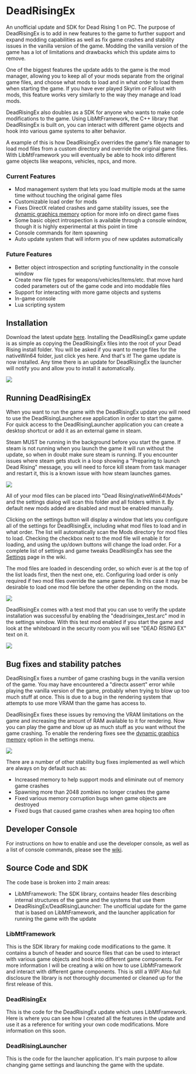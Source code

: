 # DeadRisingEx
An unofficial update and SDK for Dead Rising 1 on PC. The purpose of DeadRisingEx is to add in new features to the game to further support and expand modding capabilities as well as fix game crashes and stability issues in the vanilla version of the game. Modding the vanilla version of the game has a lot of limitations and drawbacks which this update aims to remove. 

One of the biggest features the update adds to the game is the mod manager, allowing you to keep all of your mods separate from the original game files, and choose what mods to load and in what order to load them when starting the game. If you have ever played Skyrim or Fallout with mods, this feature works very similarly to the way they manage and load mods.

DeadRisingEx also doubles as a SDK for anyone who wants to make code modifications to the game. Using LibMtFramework, the C++ library that DeadRisingEx is built on, you can interact with different game objects and hook into various game systems to alter behavior. 

A example of this is how DeadRisingEx overrides the game's file manager to load mod files from a custom directory and override the original game files. With LibMtFramework you will eventually be able to hook into different game objects like weapons, vehicles, npcs, and more.

### Current Features
- Mod management system that lets you load multiple mods at the same time without touching the original game files
- Customizable load order for mods
- Fixes DirectX related crashes and game stability issues, see the [dynamic graphics memory](https://github.com/grimdoomer/DeadRisingEx/wiki/Settings#dynamic-graphics-memory) option for more info on direct game fixes
- Some basic object introspection is available through a console window, though it is highly experimental at this point in time
- Console commands for item spawning
- Auto update system that will inform you of new updates automatically

### Future Features
- Better object introspection and scripting functionality in the console window
- Create new file types for weapons/vehicles/items/etc. that move hard coded parameters out of the game code and into moddable files
- Support for interacting with more game objects and systems
- In-game console
- Lua scripting system

## Installation
Download the latest update [here](https://github.com/grimdoomer/DeadRisingEx/releases/tag/v1.0). Installing the DeadRisingEx game update is as simple as copying the DeadRisingEx files into the root of your Dead Rising install folder. You will be asked if you want to merge files for the nativeWin64 folder, just click yes here. And that's it! The game update is now installed. Any time there is an update for DeadRisingEx the launcher will notify you and allow you to install it automatically.

![](/Images/install_files.gif)

## Running DeadRisingEx
When you want to run the game with the DeadRisingEx update you will need to use the DeadRisingLauncher.exe application in order to start the game. For quick access to the DeadRisingLauncher application you can create a desktop shortcut or add it as an external game in steam.

Steam MUST be running in the background before you start the game. If steam is not running when you launch the game it will run without the update, so when in doubt make sure steam is running. If you encounter issues where steam gets stuck in a loop showing a "Preparing to launch Dead Rising" message, you will need to force kill steam from task manager and restart it, this is a known issue with how steam launches games.

![](/Images/launcher.gif)

All of your mod files can be placed into "Dead Rising\nativeWin64\Mods" and the settings dialog will scan this folder and all folders within it. By default new mods added are disabled and must be enabled manually.

Clicking on the settings button will display a window that lets you configure all of the settings for DeadRisingEx, including what mod files to load and in what order. The list will automatically scan the Mods directory for mod files to load. Checking the checkbox next to the mod file will enable it for loading, and using the up/down buttons will change the load order. For a complete list of settings and game tweaks DeadRisingEx has see the [Settings](https://github.com/grimdoomer/DeadRisingEx/wiki/Settings) page in the wiki.

The mod files are loaded in descending order, so which ever is at the top of the list loads first, then the next one, etc. Configuring load order is only required if two mod files override the same game file. In this case it may be desirable to load one mod file before the other depending on the mods.

![](/Images/mod_load_order.png)

DeadRisingEx comes with a test mod that you can use to verify the update installation was successful by enabling the "deadrisingex_test.arc" mod in the settings window. With this test mod enabled if you start the game and look at the whiteboard in the security room you will see "DEAD RISING EX" text on it.

![](/Images/install_test.png)

## Bug fixes and stability patches
DeadRisingEx fixes a number of game crashing bugs in the vanilla version of the game. You may have encountered a "directx assert" error while playing the vanilla version of the game, probably when trying to blow up too much stuff at once. This is due to a bug in the rendering system that attempts to use more VRAM than the game has access to. 

DeadRisingEx fixes these issues by removing the VRAM limitations on the game and increasing the amount of RAM available to it for rendering. Now you can play the game and blow up as much stuff as you want without the game crashing. To enable the rendering fixes see the [dynamic graphics memory](https://github.com/grimdoomer/DeadRisingEx/wiki/Settings#dynamic-graphics-memory) option in the settings menu.

![](/Images/directx_assert.png)

There are a number of other stability bug fixes implemented as well which are always on by default such as:
- Increased memory to help support mods and eliminate out of memory game crashes
- Spawning more than 2048 zombies no longer crashes the game
- Fixed various memory corruption bugs when game objects are destroyed
- Fixed bugs that caused game crashes when area hoping too often

## Developer Console
For instructions on how to enable and use the developer console, as well as a list of console commands, please see the [wiki](https://github.com/grimdoomer/DeadRisingEx/wiki).

## Source Code and SDK
The code base is broken into 2 main areas:
- LibMtFramework: The SDK library, contains header files describing internal structures of the game and the systems that use them
- DeadRisingEx/DeadRisingLauncher: The unofficial update for the game that is based on LibMtFramework, and the launcher application for running the game with the update

### LibMtFramework
This is the SDK library for making code modifications to the game. It contains a bunch of header and source files that can be used to interact with various game objects and hook into different game components. For more information I will be creating a wiki on how to use LibMtFramework and interact with different game components. This is still a WIP! Also full disclosure the library is not thoroughly documented or cleaned up for the first release of this.

### DeadRisingEx
This is the code for the DeadRisingEx update which uses LibMtFramework. Here is where you can see how I created all the features in the update and use it as a reference for writing your own code modifications. More information on this soon.

### DeadRisingLauncher
This is the code for the launcher application. It's main purpose to allow changing game settings and launching the game with the update.
